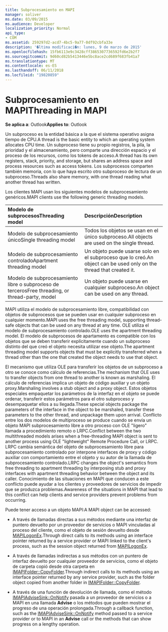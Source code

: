 ```yaml
---
title: Subprocesamiento en MAPI
manager: soliver
ms.date: 03/09/2015
ms.audience: Developer
localization_priority: Normal
api_type:
- COM
ms.assetid: 259297d2-acd7-4bc5-9a77-0df92cbfa33e
description: '�ltima modificaci�n: lunes, 9 de marzo de 2015'
ms.openlocfilehash: 15fb6113e9c3428cff3865307736592fd6e2b2f7
ms.sourcegitcommit: 9d60cd82b5413446e5bc8ace2cd689f683fb41a7
ms.translationtype: MT
ms.contentlocale: es-ES
ms.lasthandoff: 06/11/2018
ms.locfileid: "19820859"
---
```

# <a name="threading-in-mapi"></a><span data-ttu-id="a7ee6-103">Subprocesamiento en MAPI</span><span class="sxs-lookup"><span data-stu-id="a7ee6-103">Threading in MAPI</span></span>

  
  
<span data-ttu-id="a7ee6-104">**Se aplica a**: Outlook</span><span class="sxs-lookup"><span data-stu-id="a7ee6-104">**Applies to**: Outlook</span></span> 
  
<span data-ttu-id="a7ee6-105">Un subproceso es la entidad básica a la que el sistema operativo asigna tiempo de CPU.</span><span class="sxs-lookup"><span data-stu-id="a7ee6-105">A thread is the basic entity to which an operating system allocates CPU time.</span></span> <span data-ttu-id="a7ee6-106">Un subproceso tiene su propio registros, la pila, la prioridad y el almacenamiento, pero comparte una dirección espacio y el proceso de los recursos, como los tokens de acceso.</span><span class="sxs-lookup"><span data-stu-id="a7ee6-106">A thread has its own registers, stack, priority, and storage, but shares an address space and process resources such as access tokens.</span></span> <span data-ttu-id="a7ee6-107">Los subprocesos comparten también memoria, con lo que haya escrito otro subproceso de lectura de un subproceso.</span><span class="sxs-lookup"><span data-stu-id="a7ee6-107">Threads also share memory, with one thread reading what another thread has written.</span></span>
  
<span data-ttu-id="a7ee6-108">Los clientes MAPI usan los siguientes modelos de subprocesamiento genéricos.</span><span class="sxs-lookup"><span data-stu-id="a7ee6-108">MAPI clients use the following generic threading models.</span></span>
  
|<span data-ttu-id="a7ee6-109">**Modelo de subprocesos**</span><span class="sxs-lookup"><span data-stu-id="a7ee6-109">**Threading model**</span></span>|<span data-ttu-id="a7ee6-110">**Descripción**</span><span class="sxs-lookup"><span data-stu-id="a7ee6-110">**Description**</span></span>|
|:-----|:-----|
|<span data-ttu-id="a7ee6-111">Modelo de subprocesamiento único</span><span class="sxs-lookup"><span data-stu-id="a7ee6-111">Single threading model</span></span>  <br/> |<span data-ttu-id="a7ee6-112">Todos los objetos se usan en el único subproceso.</span><span class="sxs-lookup"><span data-stu-id="a7ee6-112">All objects are used on the single thread.</span></span>  <br/> |
|<span data-ttu-id="a7ee6-113">Modelo de subprocesamiento controlado</span><span class="sxs-lookup"><span data-stu-id="a7ee6-113">Apartment threading model</span></span>  <br/> |<span data-ttu-id="a7ee6-114">Un objeto puede usarse solo en el subproceso que lo creó.</span><span class="sxs-lookup"><span data-stu-id="a7ee6-114">An object can be used only on the thread that created it.</span></span>  <br/> |
|<span data-ttu-id="a7ee6-115">Modelo de subprocesamiento libre o subproceso de terceros</span><span class="sxs-lookup"><span data-stu-id="a7ee6-115">Free threading, or thread-party, model</span></span>  <br/> |<span data-ttu-id="a7ee6-116">Un objeto puede usarse en cualquier subproceso.</span><span class="sxs-lookup"><span data-stu-id="a7ee6-116">An object can be used on any thread.</span></span>  <br/> |
   
<span data-ttu-id="a7ee6-117">MAPI utiliza el modelo de subprocesamiento libre, compatibilidad con objetos de subprocesos que se pueden usar en cualquier subproceso en cualquier momento.</span><span class="sxs-lookup"><span data-stu-id="a7ee6-117">MAPI uses the free threading model, supporting thread-safe objects that can be used on any thread at any time.</span></span> <span data-ttu-id="a7ee6-118">OLE utiliza el modelo de subprocesamiento controlado.</span><span class="sxs-lookup"><span data-stu-id="a7ee6-118">OLE uses the apartment threading model.</span></span> <span data-ttu-id="a7ee6-119">El modelo de subprocesos de apartamento es compatible con los objetos que se deben transferir explícitamente cuando un subproceso distinto del que creó el objeto necesita utilizar ese objeto.</span><span class="sxs-lookup"><span data-stu-id="a7ee6-119">The apartment threading model supports objects that must be explicitly transferred when a thread other than the one that created the object needs to use that object.</span></span>
  
<span data-ttu-id="a7ee6-120">El mecanismo que utiliza OLE para transferir los objetos de un subproceso a otro se conoce como cálculo de referencias.</span><span class="sxs-lookup"><span data-stu-id="a7ee6-120">The mechanism that OLE uses to transfer objects from one thread to another is known as marshaling.</span></span> <span data-ttu-id="a7ee6-121">El cálculo de referencias implica un objeto de código auxiliar y un objeto proxy.</span><span class="sxs-lookup"><span data-stu-id="a7ee6-121">Marshaling involves a stub object and a proxy object.</span></span> <span data-ttu-id="a7ee6-122">Estos objetos especiales empaquetar los parámetros de la interfaz en el objeto se puede ordenar, transferir estos parámetros para el otro subproceso y desempaquetar ellos a su llegada.</span><span class="sxs-lookup"><span data-stu-id="a7ee6-122">These special objects package the parameters of the interface in the object to be marshaled, transfer these parameters to the other thread, and unpackage them upon arrival.</span></span> <span data-ttu-id="a7ee6-123">Conflicto entre los dos modelos de multiproceso se produce cuando se envía un objeto MAPI subprocesamiento libre a otro proceso con OLE "ligero" llamada a procedimiento remoto o LRPC.</span><span class="sxs-lookup"><span data-stu-id="a7ee6-123">Conflict between the two multithreaded models arises when a free-threading MAPI object is sent to another process using OLE "lightweight" Remote Procedure Call, or LRPC.</span></span> <span data-ttu-id="a7ee6-124">LRPC cambia semántica del objeto de subprocesamiento libre para subprocesamiento controlado por interpone interfaces de proxy y código auxiliar con comportamiento entre el objeto y su autor de la llamada de subprocesamiento controlado.</span><span class="sxs-lookup"><span data-stu-id="a7ee6-124">LRPC changes the object's semantics from free threading to apartment threading by interposing stub and proxy interfaces with apartment threading behavior between the object and its caller.</span></span> <span data-ttu-id="a7ee6-125">Conocimiento de las situaciones en MAPI que conducen a este conflicto puede ayudar a los clientes y proveedores de servicios de impedir que se produzca problemas.</span><span class="sxs-lookup"><span data-stu-id="a7ee6-125">Awareness of the situations in MAPI that lead to this conflict can help clients and service providers prevent problems from occurring.</span></span>
  
<span data-ttu-id="a7ee6-126">Puede tener acceso a un objeto MAPI:</span><span class="sxs-lookup"><span data-stu-id="a7ee6-126">A MAPI object can be accessed:</span></span>
  
- <span data-ttu-id="a7ee6-127">A través de llamadas directas a sus métodos mediante una interfaz de puntero devuelto por un proveedor de servicios o MAPI vinculadas al proceso del cliente, como el objeto de sesión devuelto desde [MAPILogonEx](mapilogonex.md).</span><span class="sxs-lookup"><span data-stu-id="a7ee6-127">Through direct calls to its methods using an interface pointer returned by a service provider or MAPI linked to the client's process, such as the session object returned from [MAPILogonEx](mapilogonex.md).</span></span>
    
- <span data-ttu-id="a7ee6-128">A través de llamadas indirectas a sus métodos con un puntero de interfaz devuelto por cualquier proveedor de servicios, como el objeto de carpeta copió desde otra carpeta en [IMAPIFolder::CopyFolder](imapifolder-copyfolder.md).</span><span class="sxs-lookup"><span data-stu-id="a7ee6-128">Through indirect calls to its methods using an interface pointer returned by any service provider, such as the folder object copied from another folder in [IMAPIFolder::CopyFolder](imapifolder-copyfolder.md).</span></span>
    
- <span data-ttu-id="a7ee6-129">A través de una función de devolución de llamada, como el método [IMAPIAdviseSink::OnNotify](imapiadvisesink-onnotify.md) pasada a un proveedor de servicios o a MAPI en una llamada **Advise** o los métodos que pueden mostrar el progreso de una operación prolongada.</span><span class="sxs-lookup"><span data-stu-id="a7ee6-129">Through a callback function, such as the [IMAPIAdviseSink::OnNotify](imapiadvisesink-onnotify.md) method passed to a service provider or to MAPI in an **Advise** call or the methods that can show progress on a lengthy operation.</span></span> 
    


